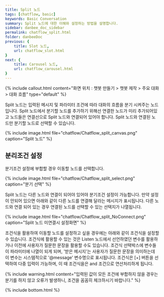 ```yaml
---
title: Split 노드 
tags: [chatflow, basic]
keywords: Basic Conversation
summary: Split 노드에 대한 이해와 설정하는 방법을 설명합니다.
sidebar: danbee_doc_sidebar
permalink: chatflow_split.html
folder: danbeeDoc
previous: {
    title: Slot 노드,
    url: chatflow_slot.html
}
next: {
    title: Carousel 노드,
    url: chatflow_carousel.html
}
---
```


{% include callout.html content="화면 위치 : 챗봇 만들기 > 챗봇 제작 > 주요 대화 > 대화 흐름" type="default" %}

Split 노드는 입력된 메시지 및 파라미터 조건에 따라 대화의 흐름을 분기 시켜주는 노드입니다. Split 노드에서 분기할 노드를 추가하기 위해선 연결한 노드가 미리 추가되어있고 노드들은 연결선으로 Split 노드와 연결되어 있어야 합니다. Split 노드와 연결된 노드만 분기할 노드로 선택할 수 있습니다.

{% include image.html file="chatflow/Chatflow_split_canvas.png"  caption="Split 노드" %}


## 분리조건 설정 

분기조건 설정에 부합할 경우 이동할 노드를 선택합니다. 

{% include image.html file="chatflow/Chatflow_split_select.png"  caption="분기 선택" %}

Split 노드는 다른 노드와 연결이 되어야 있어야 분기조건 설정이 가능합니다. 만약 설정이 안되어 있으면 아래와 같이 다른 노드를 연결해 달라는 메시지가 표시됩니다.
다른 노드와 연결 되어 있는 경우 연결된 노드를 선택할 수 있는 선택지가 나열됩니다. 

{% include image.html file="chatflow/Chatflow_split_NoConnect.png"  caption="Split 노드 미연결시 설정화면" %}


조건식을 활용하여 이동할 노드를 설정하고 싶을 경우에는 아래와 같이 조건식을 설정할 수 있습니다. 
조건식에 활용할 수 있는 것은 Listen 노드에서 선언하였던 변수를 활용하거나 이전에 사용자가 질문한 문장을 활용할 수도 있습니다. 
조건식 선택박스에 변수들이 파라미터에 나열이 되게 되며, '받은 메시지'는 사용자가 질문한 문장을 의미하는데 이 변수는 시스템적으로 '@message' 변수명으로 표시됩니다.
조건식은 [+] 버튼을 선택하여 다중 입력이 가능하며, 이 때 조건식을은 and 조건으로 연산처리하게 됩니다. 

{% include warning.html content="입력된 값이 모든 조건에 부합하지 않을 경우는 분기를 하지 않고 오류가 발생하니, 조건을 꼼꼼히 체크하시기 바랍니다." %}

<!-- 
### 샘플 시나리오 (분기 테스트)

#### 샘플 시나리오 설계

Split 노드에서는 Listen 노드에 선언된 단어항목(parameter)들의 값을 메시지에 표시할 수 있습니다. 
Split 노드는 분기 조건을 설정하여 해당하는 
해당 시나리오는 'name' 변수값에 이름을 입력 받고 입력 받은 값을 메시지에 표시합니다.

{% include image.html file="chatflow/Chatflow_split_sample.png"  caption="분기 테스트 시나리오" %}

#### [분기노드] Split 노드 설정

분기노드에 설정한 조건은 다음과 같이 '받은 메시지'(@message)에 '분기1' 단어가 포함될 경우에는 '1번 분기' Speak 노드로 '분기2', '분기3' 단어가 포함될 경우는 각각의 Speak 노드로 분기되도록 설정합니다. 

{% include image.html file="chatflow/Chatflow_split_sampleSplit.png"  caption="분기 설정" %}

#### [1번 분기, 2번 분기, 3번 분기] Speak 노드 설정

Speak 노드에서는 분기시 구분되는 메시지를 '기본 메시지'로 설정합니다. 

{% include image.html file="chatflow/Chatflow_split_sampleSpeak.png"  caption="Speak 노드 설정" %}

'2번 분기' 노드에도 메시지를 다음과 같이 설정합니다.

{% include image.html file="chatflow/Chatflow_split_sampleSpeak2.png"  caption="Speak 노드 설정" %}

'3번 분기' 노드에도 메시지를 다음과 같이 설정합니다.

{% include image.html file="chatflow/Chatflow_split_sampleSpeak3.png"  caption="Speak 노드 설정" %}

#### 테스트

'분기 테스트' 시나리오를 테스트해 보면 Split 노드에 부합하는 조건에 해당하는 Speak 노드가 호출되는 것을 확인할 수 있습니다. 

{% include image.html file="chatflow/Chatflow_split_sampleDemo.png"  caption="분기 테스트 결과" %}
 -->


{% include bottom.html %}
